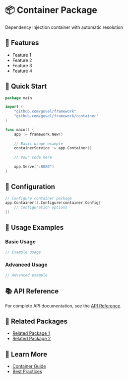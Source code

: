 # 📦 Container Package

Dependency injection container with automatic resolution

## 🌟 Features

- Feature 1
- Feature 2
- Feature 3
- Feature 4

## 🚀 Quick Start

```go
package main

import (
    "github.com/govel/framework"
    "github.com/govel/framework/container"
)

func main() {
    app := framework.New()
    
    // Basic usage example
    containerService := app.Container()
    
    // Your code here
    
    app.Serve(":8080")
}
```

## 📖 Configuration

```go
// Configure container package
app.Container().Configure(container.Config{
    // Configuration options
})
```

## 🔧 Usage Examples

### Basic Usage

```go
// Example usage
```

### Advanced Usage

```go
// Advanced example
```

## 📚 API Reference

For complete API documentation, see the [API Reference](../../api-reference/container.md).

## 🔗 Related Packages

- [Related Package 1](../package1/README.md)
- [Related Package 2](../package2/README.md)

## 📖 Learn More

- [Container Guide](guide.md)
- [Best Practices](best-practices.md)
